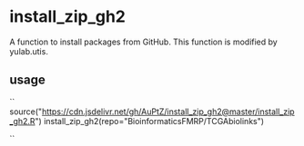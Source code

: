 # install_zip_gh2
A function to install packages from GitHub.
This function is modified by yulab.utis.


## usage

``
source("https://cdn.jsdelivr.net/gh/AuPtZ/install_zip_gh2@master/install_zip_gh2.R")
install_zip_gh2(repo="BioinformaticsFMRP/TCGAbiolinks")

``

